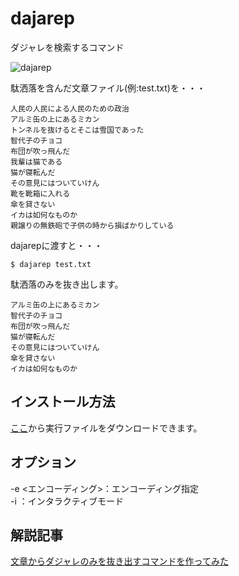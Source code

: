 # dajarep


ダジャレを検索するコマンド

![dajarep](https://cloud.githubusercontent.com/assets/4569916/9517659/7641d0ca-4cec-11e5-98d6-7b0a64354877.gif)

駄洒落を含んだ文章ファイル(例:test.txt)を・・・

```
人民の人民による人民のための政治
アルミ缶の上にあるミカン
トンネルを抜けるとそこは雪国であった
智代子のチョコ
布団が吹っ飛んだ
我輩は猫である
猫が寝転んだ
その意見にはついていけん
靴を靴箱に入れる
傘を貸さない
イカは如何なものか
親譲りの無鉄砲で子供の時から損ばかりしている
```

dajarepに渡すと・・・

```
$ dajarep test.txt
```
駄洒落のみを抜き出します。
```
アルミ缶の上にあるミカン
智代子のチョコ
布団が吹っ飛んだ
猫が寝転んだ
その意見にはついていけん
傘を貸さない
イカは如何なものか
```


## インストール方法

[ここ](https://github.com/kurehajime/dajarep_rs/releases)から実行ファイルをダウンロードできます。


## オプション

-e  <エンコーディング>：エンコーディング指定  
-i	：インタラクティブモード  


## 解説記事

[文章からダジャレのみを抜き出すコマンドを作ってみた](http://qiita.com/kurehajime/items/a922d42dff5e0f03d32c)
